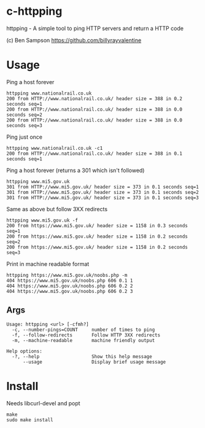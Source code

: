 # c-httpping
httpping - A simple tool to ping HTTP servers and return a HTTP code

(c) Ben Sampson <https://github.com/billyrayvalentine>

# Usage
Ping a host forever
```
httpping www.nationalrail.co.uk
200 from HTTP://www.nationalrail.co.uk/ header size = 388 in 0.2 seconds seq=1
200 from HTTP://www.nationalrail.co.uk/ header size = 388 in 0.0 seconds seq=2
200 from HTTP://www.nationalrail.co.uk/ header size = 388 in 0.0 seconds seq=3
```

Ping just once
```
httpping www.nationalrail.co.uk -c1           
200 from HTTP://www.nationalrail.co.uk/ header size = 388 in 0.1 seconds seq=1
```

Ping a host forever (returns a 301 which isn't followed)
```
httpping www.mi5.gov.uk    
301 from HTTP://www.mi5.gov.uk/ header size = 373 in 0.1 seconds seq=1
301 from HTTP://www.mi5.gov.uk/ header size = 373 in 0.1 seconds seq=2
301 from HTTP://www.mi5.gov.uk/ header size = 373 in 0.1 seconds seq=3
```

Same as above but follow 3XX redirects
```
httpping www.mi5.gov.uk -f
200 from https://www.mi5.gov.uk/ header size = 1158 in 0.3 seconds seq=1
200 from https://www.mi5.gov.uk/ header size = 1158 in 0.2 seconds seq=2
200 from https://www.mi5.gov.uk/ header size = 1158 in 0.2 seconds seq=3
```

Print in machine readable format
```
httpping https://www.mi5.gov.uk/noobs.php -m 
404 https://www.mi5.gov.uk/noobs.php 606 0.1 1
404 https://www.mi5.gov.uk/noobs.php 606 0.2 2
404 https://www.mi5.gov.uk/noobs.php 606 0.2 3
```

## Args
```
Usage: httpping <url> [-cfmh?]
  -c, --number-pings=COUNT     number of times to ping
  -f, --follow-redirects       Follow HTTP 3XX redirects
  -m, --machine-readable       machine friendly output

Help options:
  -?, --help                   Show this help message
      --usage                  Display brief usage message

```

# Install
Needs libcurl-devel and popt
```
make
sudo make install
```
